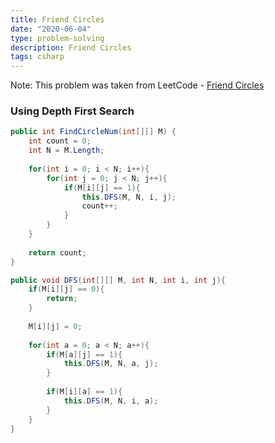 ```yaml
---
title: Friend Circles
date: "2020-06-04"
type: problem-solving
description: Friend Circles
tags: csharp
---
```


Note: This problem was taken from LeetCode - [Friend Circles](https://leetcode.com/problems/friend-circles/)

### Using Depth First Search

```csharp
public int FindCircleNum(int[][] M) {
	int count = 0;        
	int N = M.Length;
	
	for(int i = 0; i < N; i++){
		for(int j = 0; j < N; j++){
			if(M[i][j] == 1){
				this.DFS(M, N, i, j);
				count++;
			}
		}
	}
	
	return count;
}

public void DFS(int[][] M, int N, int i, int j){
	if(M[i][j] == 0){
		return;
	}
	
	M[i][j] = 0;
	
	for(int a = 0; a < N; a++){
		if(M[a][j] == 1){
			this.DFS(M, N, a, j);
		}
		
		if(M[i][a] == 1){
			this.DFS(M, N, i, a);
		}
	}
} 
```
